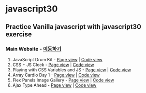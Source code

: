 # javascript30
## Practice Vanilla javascript with javascript30 exercise

### Main Website - [이동하기](https://s3.ap-northeast-2.amazonaws.com/bongbong/javascript30/index.html)

01. JavaScript Drum Kit - [Page view](https://s3.ap-northeast-2.amazonaws.com/bongbong/javascript30/html/01.html) | [Code view](/html/01.html)
02. CSS + JS Clock - [Page view](https://s3.ap-northeast-2.amazonaws.com/bongbong/javascript30/html/02.html) | [Code view](/html/02.html)
03. Playing with CSS Variables and JS - [Page view](https://s3.ap-northeast-2.amazonaws.com/bongbong/javascript30/html/03.html) | [Code view](/html/03.html)
04. Array Cardio Day 1 - [Page view](https://s3.ap-northeast-2.amazonaws.com/bongbong/javascript30/html/04.html) | [Code view](/html/04.html)
05. Flex Panels Image Gallery - [Page view](https://s3.ap-northeast-2.amazonaws.com/bongbong/javascript30/html/05.html) | [Code view](/html/05.html)
06. Ajax Type Ahead - [Page view](https://s3.ap-northeast-2.amazonaws.com/bongbong/javascript30/html/06.html) | [Code view](/html/06.html)
